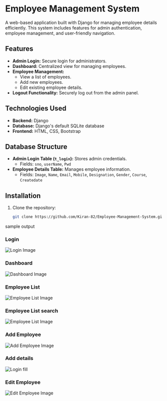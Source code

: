 # Employee Management System

A web-based application built with Django for managing employee details efficiently. This system includes features for admin authentication, employee management, and user-friendly navigation. 

## Features
- **Admin Login:** Secure login for administrators.
- **Dashboard:** Centralized view for managing employees.
- **Employee Management:**
  - View a list of employees.
  - Add new employees.
  - Edit existing employee details.
- **Logout Functionality:** Securely log out from the admin panel.

## Technologies Used
- **Backend:** Django
- **Database:** Django's default SQLite database
- **Frontend:** HTML, CSS, Bootstrap

## Database Structure
- **Admin Login Table (`t_login`):** Stores admin credentials.
  - Fields: `sno`, `userName`, `Pwd`
- **Employee Details Table:** Manages employee information.
  - Fields: `Image`, `Name`, `Email`, `Mobile`, `Designation`, `Gender`, `Course`, `Createdate`

## Installation
1. Clone the repository:
   ```bash
   git clone https://github.com/Kiran-82/Employee-Management-System.git

sample output
### Login
![Login Image](sample%20output/login.png)

### Dashboard
![Dashboard Image](sample%20output/dashboard.png)
### Employee List
![Employee List Image](sample%20output/employee%20list.png)

### Employee List search
![Employee List Image](sample%20output/search.png)
### Add Employee
![Add Employee Image](sample%20output/add.png)
### Add details
![Login fill](sample%20output/add%20details.png)
### Edit Employee
![Edit Employee Image](sample%20output/edit.png)


